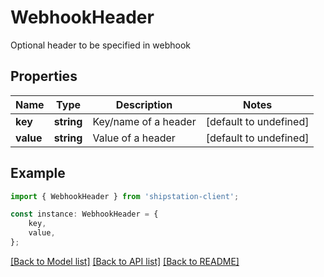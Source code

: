 # WebhookHeader

Optional header to be specified in webhook

## Properties

Name | Type | Description | Notes
------------ | ------------- | ------------- | -------------
**key** | **string** | Key/name of a header | [default to undefined]
**value** | **string** | Value of a header | [default to undefined]

## Example

```typescript
import { WebhookHeader } from 'shipstation-client';

const instance: WebhookHeader = {
    key,
    value,
};
```

[[Back to Model list]](../README.md#documentation-for-models) [[Back to API list]](../README.md#documentation-for-api-endpoints) [[Back to README]](../README.md)
